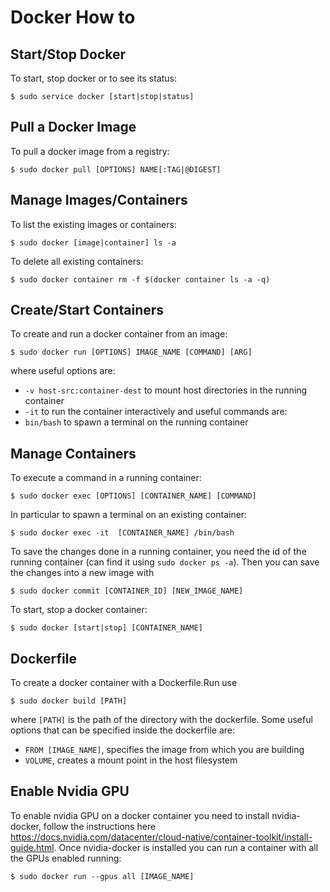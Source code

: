 # Docker How to

## Start/Stop Docker
To start, stop docker or to see its status:
```
$ sudo service docker [start|stop|status]
```

## Pull a Docker Image
To pull a docker image from a registry:
```
$ sudo docker pull [OPTIONS] NAME[:TAG|@DIGEST]
```

## Manage Images/Containers
To list the existing images or containers:
```
$ sudo docker [image|container] ls -a
```

To delete all existing containers:
```
$ sudo docker container rm -f $(docker container ls -a -q)
```

## Create/Start Containers
To create and run a docker container from an image:
```
$ sudo docker run [OPTIONS] IMAGE_NAME [COMMAND] [ARG]
```
where useful options are:
- `-v host-src:container-dest` to mount host directories in the running container
- `-it` to run the container interactively
and useful commands are:
- `bin/bash` to spawn a terminal on the running container

## Manage Containers
To execute a command in a running container:
```
$ sudo docker exec [OPTIONS] [CONTAINER_NAME] [COMMAND]
```
In particular to spawn a terminal on an existing container:
```
$ sudo docker exec -it  [CONTAINER_NAME] /bin/bash
```

To save the changes done in a running container, you need the id of the running container (can find it using `sudo docker ps -a`). Then you can save the changes into a 
new image with
```
$ sudo docker commit [CONTAINER_ID] [NEW_IMAGE_NAME]
```

To start, stop a docker container:
```
$ sudo docker [start|stop] [CONTAINER_NAME]
```

## Dockerfile
To create a docker container with a Dockerfile.Run use 
```
$ sudo docker build [PATH]
```
where `[PATH]` is the path of the directory with the dockerfile.
Some useful options that can be specified inside the dockerfile are:
- `FROM [IMAGE_NAME]`, specifies the image from which you are building
- `VOLUME`, creates a mount point in the host filesystem

## Enable Nvidia GPU
To enable nvidia GPU on a docker container you need to install nvidia-docker,
follow the instructions here <a>https://docs.nvidia.com/datacenter/cloud-native/container-toolkit/install-guide.html</a>.
Once nvidia-docker is installed you can run a container with all the GPUs enabled 
running:
```
$ sudo docker run --gpus all [IMAGE_NAME]
```


